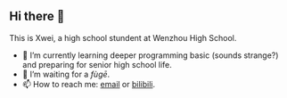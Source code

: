 ## Hi there 👋

<!--
**Xwei1645/Xwei1645** is a ✨ _special_ ✨ repository because its `README.md` (this file) appears on your GitHub profile.

Here are some ideas to get you started:

- 🔭 I’m currently working on ...
- 🌱 I’m currently learning ...
- 👯 I’m looking to collaborate on ...
- 🤔 I’m looking for help with ...
- 💬 Ask me about ...
- 📫 How to reach me: ...
- 😄 Pronouns: ...
- ⚡ Fun fact: ...
-->

This is Xwei, a high school stundent at Wenzhou High School.

- 🌱 I’m currently learning deeper programming basic (sounds strange?) and preparing for senior high school life.
- 👯 I’m waiting for a *fùgē*.
- 📫 How to reach me: [email](mailto:xuwei1645@163.com) or [bilibili](https://space.bilibili.com/573734644).


